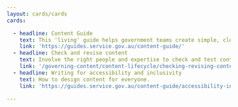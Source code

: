 ```yaml
---
layout: cards/cards
cards:

  - headline: Content Guide
    text: This 'living' guide helps government teams create simple, clear and accessible digital content.
    link: 'https://guides.service.gov.au/content-guide/'
  - headline: Check and revise content
    text: Involve the right people and expertise to check and test content quality before revising and final sign off.
    link: '/governing-content/content-lifecycle/checking-revising-content/'
  - headline: Writing for accessibility and inclusivity
    text: How to design content for everyone.
    link: 'https://guides.service.gov.au/content-guide/accessibility-inclusivity/'

---
```

